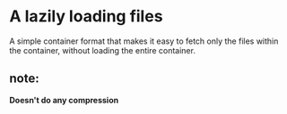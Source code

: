 # A lazily loading files
A simple container format that makes it easy to fetch only the files within the container, without loading the entire container.

## note:
**Doesn't do any compression**